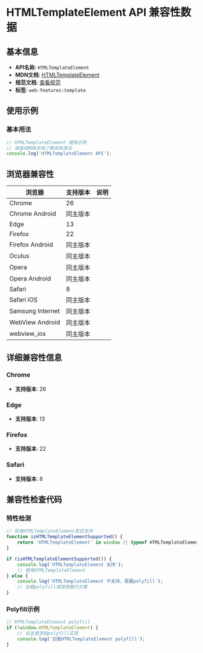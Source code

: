 # HTMLTemplateElement API 兼容性数据

## 基本信息

- **API名称**: `HTMLTemplateElement`
- **MDN文档**: [HTMLTemplateElement](https://developer.mozilla.org/docs/Web/API/HTMLTemplateElement)
- **规范文档**: [查看规范](https://html.spec.whatwg.org/multipage/scripting.html#htmltemplateelement)
- **标签**: `web-features:template`

## 使用示例

### 基本用法

```javascript
// HTMLTemplateElement 使用示例
// 请查阅MDN文档了解具体用法
console.log('HTMLTemplateElement API');
```

## 浏览器兼容性

| 浏览器 | 支持版本 | 说明 |
|--------|----------|------|
| Chrome | 26 |  |
| Chrome Android | 同主版本 |  |
| Edge | 13 |  |
| Firefox | 22 |  |
| Firefox Android | 同主版本 |  |
| Oculus | 同主版本 |  |
| Opera | 同主版本 |  |
| Opera Android | 同主版本 |  |
| Safari | 8 |  |
| Safari iOS | 同主版本 |  |
| Samsung Internet | 同主版本 |  |
| WebView Android | 同主版本 |  |
| webview_ios | 同主版本 |  |

## 详细兼容性信息

### Chrome

- **支持版本**: 26

### Edge

- **支持版本**: 13

### Firefox

- **支持版本**: 22

### Safari

- **支持版本**: 8

## 兼容性检查代码

### 特性检测

```javascript
// 检查HTMLTemplateElement是否支持
function isHTMLTemplateElementSupported() {
    return 'HTMLTemplateElement' in window || typeof HTMLTemplateElement !== 'undefined';
}

if (isHTMLTemplateElementSupported()) {
    console.log('HTMLTemplateElement 支持');
    // 使用HTMLTemplateElement
} else {
    console.log('HTMLTemplateElement 不支持，需要polyfill');
    // 加载polyfill或使用替代方案
}
```

### Polyfill示例

```javascript
// HTMLTemplateElement polyfill
if (!window.HTMLTemplateElement) {
    // 在这里添加polyfill实现
    console.log('加载HTMLTemplateElement polyfill');
}
```

